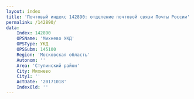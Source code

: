```yaml
---
layout: index
title: 'Почтовый индекс 142890: отделение почтовой связи Почты России'
permalink: /142890/
data:
    Index: 142890
    OPSName: 'Михнево УКД'
    OPSType: УКД
    OPSSubm: 145100
    Region: 'Московская область'
    Autonom: ''
    Area: 'Ступинский район'
    City: Михнево
    City1: ''
    ActDate: '20171018'
    IndexOld: ''
---
```

